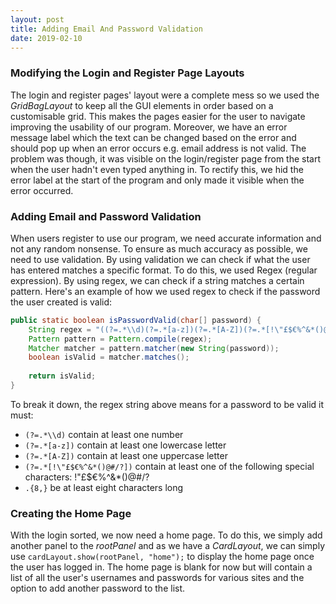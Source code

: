 ```yaml
---
layout: post
title: Adding Email And Password Validation
date: 2019-02-10
---
```


### Modifying the Login and Register Page Layouts
The login and register pages' layout were a complete mess so we used the *GridBagLayout* to keep all the GUI elements in order based on a customisable grid. This makes the pages easier for the user to navigate improving the usability of our program. Moreover, we have an error message label which the text can be changed based on the error and should pop up when an error occurs e.g. email address is not valid. The problem was though, it was visible on the login/register page from the start when the user hadn't even typed anything in. To rectify this, we hid the error label at the start of the program and only made it visible when the error occurred.
### Adding Email and Password Validation
When users register to use our program, we need accurate information and not any random nonsense. To ensure as much accuracy as possible, we need to use validation. By using validation we can check if what the user has entered matches a specific format. To do this, we used Regex (regular expression). By using regex, we can check if a string matches a certain pattern. Here's an example of how we used regex to check if the password the user created is valid:
```java
public static boolean isPasswordValid(char[] password) {
    String regex = "((?=.*\\d)(?=.*[a-z])(?=.*[A-Z])(?=.*[!\"£$€%^&*()@#/?]).{8,})";
    Pattern pattern = Pattern.compile(regex);
    Matcher matcher = pattern.matcher(new String(password));
    boolean isValid = matcher.matches();
    
    return isValid;
}
```

To break it down, the regex string above means for a password to be valid it must:
 - `(?=.*\\d)` contain at least one number
 - `(?=.*[a-z])` contain at least one lowercase letter
 - `(?=.*[A-Z])` contain at least one uppercase letter
 - `(?=.*[!\"£$€%^&*()@#/?])` contain at least one of the following special characters: !\"£$€%^&*()@#/?
 - `.{8,}` be at least eight characters long

### Creating the Home Page
With the login sorted, we now need a home page. To do this, we simply add another panel to the *rootPanel* and as we have a *CardLayout*, we can simply use `cardLayout.show(rootPanel, "home");` to display the home page once the user has logged in. The home page is blank for now but will contain a list of all the user's usernames and passwords for various sites and the option to add another password to the list.
